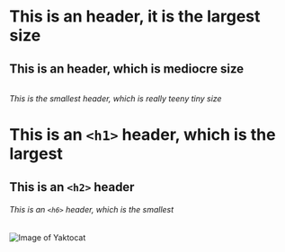 # <h1> This is an header, it is the largest size
## <h2> This is an  header, which is mediocre size
###### <h6> This is the smallest  header, which is really teeny tiny size

# This is an `<h1>` header, which is the largest

## This is an `<h2>` header

###### This is an `<h6>` header, which is the smallest
![Image of Yaktocat](https://octodex.github.com/images/yaktocat.png)

